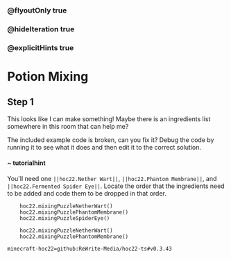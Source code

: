 ### @flyoutOnly true
### @hideIteration true
### @explicitHints true


# Potion Mixing

## Step 1
This looks like I can make something! Maybe there is an ingredients list somewhere in this room that can help me?

The included example code is broken, can you fix it? Debug the code by running it to see what it does and then edit it to the correct solution.

#### ~ tutorialhint 
You'll need one ``||hoc22.Nether Wart||``, ``||hoc22.Phantom Membrane||``, and ``||hoc22.Fermented Spider Eye||``. Locate the order that the ingredients need to be added and code them to be dropped in that order.



```ghost
    hoc22.mixingPuzzleNetherWart()
    hoc22.mixingPuzzlePhantomMembrane()
    hoc22.mixingPuzzleSpiderEye()
```
```template
    hoc22.mixingPuzzleNetherWart()
    hoc22.mixingPuzzlePhantomMembrane()    
```
```package
minecraft-hoc22=github:ReWrite-Media/hoc22-ts#v0.3.43
```